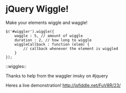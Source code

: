 jQuery Wiggle!
==============
Make your elements wiggle and waggle!

    $('#wiggler').wiggle({
        waggle : 5, // amount of wiggle
        duration : 2, // how long to wiggle
        wiggleCallback : function (elem) {
            // callback whenever the element is wiggled
        }
    });

::wiggles::

Thanks to help from the waggler imsky on #jquery

Heres a live demonstration! http://jsfiddle.net/FuV8R/23/